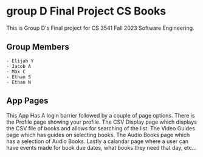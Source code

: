 # group D Final Project CS Books

This is Group D's Final project for CS 3541 Fall 2023 Software Engineering.

## Group Members

    - Elijah Y
    - Jacob A
    - Max C
    - Ethan S
    - Ethan N

## App Pages

This App Has A login barrier followed by a couple of page options. There
is the Profile page showing your profile. The CSV Display page which 
displays the CSV file of books and allows for searching of the list.
The Video Guides page which has guides on selecting books. The Audio
Books page which has a selection of Audio Books. Lastly a calandar page
where a user can have events made for book due dates, what books
they need that day, etc...